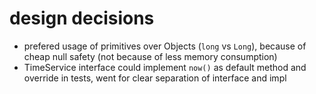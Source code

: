 # design decisions

- prefered usage of primitives over Objects (`long` vs `Long`), because of cheap null safety (not because of less memory consumption)
- TimeService interface could implement `now()` as default method and override in tests, went for clear separation of interface and impl  